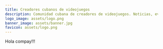 ```yaml
---
title: Creadores cubanos de videojuegos
description: Comunidad cubana de creadores de videojuegos. Noticias, eventos, estudios, creadores, encuentralo todo aquí.
logo_image: assets/logo.png
banner_image: assets/banner.jpg
favicon: assets/logo.png
---
```


Hola compay!!!